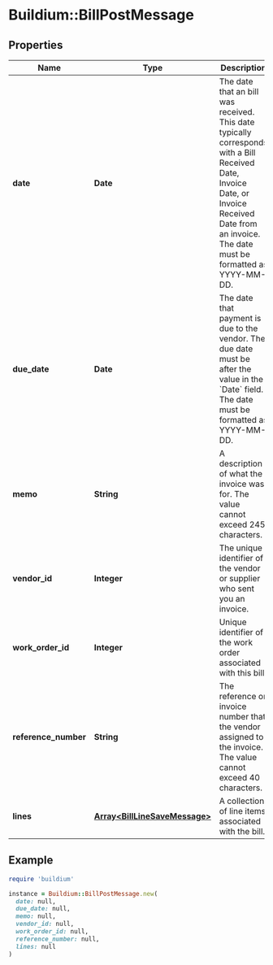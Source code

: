 # Buildium::BillPostMessage

## Properties

| Name | Type | Description | Notes |
| ---- | ---- | ----------- | ----- |
| **date** | **Date** | The date that an bill was received. This date typically corresponds with a Bill Received Date, Invoice Date, or Invoice Received Date from an invoice. The date must be formatted as YYYY-MM-DD. |  |
| **due_date** | **Date** | The date that payment is due to the vendor. The due date must be after the value in the &#x60;Date&#x60; field. The date must be formatted as YYYY-MM-DD. |  |
| **memo** | **String** | A description of what the invoice was for. The value cannot exceed 245 characters. | [optional] |
| **vendor_id** | **Integer** | The unique identifier of the vendor or supplier who sent you an invoice. |  |
| **work_order_id** | **Integer** | Unique identifier of the work order associated with this bill. | [optional] |
| **reference_number** | **String** | The reference or invoice number that the vendor assigned to the invoice. The value cannot exceed 40 characters. | [optional] |
| **lines** | [**Array&lt;BillLineSaveMessage&gt;**](BillLineSaveMessage.md) | A collection of line items associated with the bill. |  |

## Example

```ruby
require 'buildium'

instance = Buildium::BillPostMessage.new(
  date: null,
  due_date: null,
  memo: null,
  vendor_id: null,
  work_order_id: null,
  reference_number: null,
  lines: null
)
```

